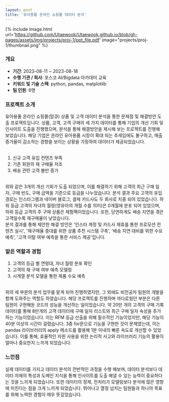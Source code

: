 ```yaml
---
layout: post
title: '유아용품 온라인 쇼핑몰 데이터 분석'
---
```



{% include image.html url='https://github.com/Utaewook/Utaewook.github.io/blob/gh-pages/assets/img/projects/proj-1/ppt_file.pdf' image="projects/proj-1/thumbnail.png" %}

### 개요
- **기간**: 2023-08-11 ~ 2023-08-18
- **수행 기관 / 회사**: 포스코 AI/Bigdata 아카데미 교육
- **키워드 및 기술 스택**: python, pandas, matplotlib
- **팀 인원**: 6명
  
### 프로젝트 소개<br>
  
  유아용품 온라인 쇼핑몰(맘큐) 상품 및 고객 데이터 분석을 통한 문제점 및 해결방안 도출 프로젝트입니다.
  상품, 고객, 고객 구매의 세 가지 데이터를 통해 기업의 개선 기회 및 인사이트 도출을 진행했으며, 분석을 통해 해결방안을 제시해 보는 프로젝트를 진행해 보았습니다. 해당 기업은 온라인 유아용품 시장이 확대 되는 추세임에도 불구하고, 매출 증가율이 감소하는 경향을 보이는 상황을 가정하여 데이터가 제공되었습니다.<br><br>
  
  1. 신규 고객 유입 컨텐츠 부족
  2. 기존 회원의 재 구매율 저조
  3. 배송 관련 고객 불만 증가<br><br>
  
  위와 같은 3개의 개선 기회가 도출 되었으며, 이를 해결하기 위해 고객의 최근 구매 일자, 구매 빈도, 구매 금액을 기준으로 등급을 나누었습니다. 분석 결과 주요 고객의 유입 경로는 인스타그램과 네이버 블로그, 결제 카드사도 두 회사로 치중 되어 있었습니다.
  하위 등급 고객의 자녀의 월령(영유아의 개월 수를 의미)은 0개월에 분포 되어 있었으며, 하위 등급 고객의 주 구매 상품은 체험팩이었습니다.
  또한, 당연하게도 배송 지연을 겪은 고객일수록 재구매율이 낮았습니다.<br>
  분석 결과를 통해 제안한 해결 방안은 '인스타 계정 및 카드사 제휴를 통한 프로모션 컨텐츠 실시', '재구매율 증대를 위한 상품 추천 시스템 구축', '배송 지연 대비를 위한 수요 예측', '고객 이탈 여부 예측을 통한 서비스 제공'입니다.<br>

### 맡은 역할과 경험<br>
  1. 고객의 등급 별 연령대, 자녀 월령 분포 확인
  2. 고객의 재 구매 여부 예측 모델링
  3. 시계열 분석 모델을 통한 제품 수요 예측<br><br>

  위의 세 부분의 분석  업무를 맡게 되어 진행하였지만, 그 외에도 비전공자 팀원의 개발을 함께 도와주는 역할도 하였습니다. 해당 프로젝트를 진행하며 까다로웠던 부분은 다른 팀원이 구현해둔 코드의 성능을 개선하는 일이었습니다. 약 20만 개의 고객의 구매 기록 데이터를 통해 8만개의 고객 데이터에 구매 일자 리스트와 최근 구매 일자 속성을 추가하는 기능이었습니다. 이는 RFM 등급 산출을 위해 필수적인 기능이었지만, 해당 기능이 40분 이상의 시간이 걸렸습니다. 3중 for문으로 기능을 구현한 것이 문제였는데, 이는 pandas 라이브러리의 apply 메소드를 활용해 1분 이내의 빠른 속도로 개선할 수 있었습니다. 이를 통해, 효율적인 자원 사용을 위한 논리적 사고와 라이브러리 기능의 활용이 얼마나 중요한지 느끼게 되었습니다.<br>


### 느낀점<br>
  
  실제 데이터를 가지고 데이터 분석의 전반적인 과정을 수행 해보며, 데이터 분석보다 데이터 자체의 특성과 도메인 지식을 통해 인사이트를 도출 해낼 수 있는 능력이 중요하다는 것을 느끼게 되었습니다. 또한 데이터의 정제, 전처리가 모델링보다 분석에 많은 영향에 미친다는 점을 크게 느끼게 되었습니다. 뛰어나고 열정 넘치는 팀원들과 하나의 목표를 위해 노력한 경험이 매우 뜻깊었습니다.
    




